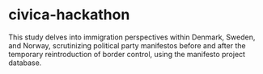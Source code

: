 # civica-hackathon

This study delves into immigration perspectives within Denmark, Sweden, and Norway, scrutinizing political party manifestos
before and after the temporary reintroduction of border control, using the manifesto project database.
